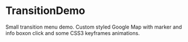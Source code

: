 TransitionDemo
==============

Small transition menu demo. Custom styled Google Map with marker and info boxon click and some CSS3 keyframes animations.
